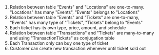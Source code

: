 1. Relation between table "Events" and "Locations" are one-to-many. "Locations" has many "Events", "Events" belongs to "Locations"
2. Relation between table "Events" and "Tickets" are one-to-many, "Events" has many type of "Tickets", "Tickets" belong to "Events"
3. Each ticket has its own type, price, amount, and schedule
4. Relation between table "Transactions" and "Tickets" are many-to-many and using "TransactionTickets" as conjugation table
5. Each Transaction only can buy one type of ticket
6. Customer can create new transaction whenever until ticket sold out